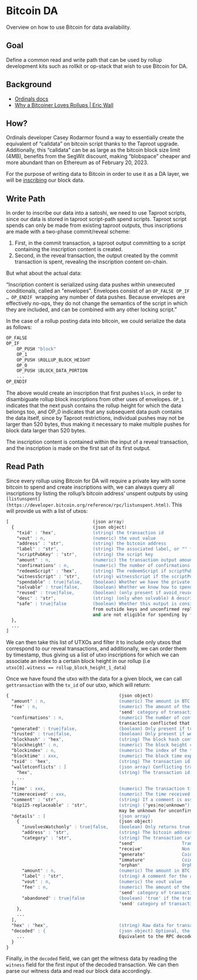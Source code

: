 # Bitcoin DA

Overview on how to use Bitcoin for data availability.

## Goal

Define a common read and write path that can be used by rollup development kits such as rollkit or op-stack that wish to use Bitcoin for DA.

## Background

- [Ordinals docs](https://docs.ordinals.com/introduction.html)
- [Why a Bitcoiner Loves Rollups | Eric Wall](https://www.youtube.com/watch?v=_hLvvZGST_E&t=924s)

## How?

Ordinals developer Casey Rodarmor found a way to essentially create the equivalent of “calldata” on bitcoin script thanks to the Taproot upgrade. Additionally, this “calldata” can be as large as the bitcoin block size limit (4MB), benefits from the SegWit discount, making “blobspace” cheaper and more abundant than on Ethereum as of February 20, 2023.

For the purpose of writing data to Bitcoin in order to use it as a DA layer, we will be [inscribing](https://docs.ordinals.com/inscriptions.html) our block data.

## Write Path

In order to inscribe our data into a satoshi, we need to use Taproot scripts, since our data is stored in taproot script-path spend scripts. Taproot script spends can only be made from existing taproot outputs, thus inscriptions are made with a two-phase commit/reveal scheme:

1. First, in the commit transaction, a taproot output committing to a script containing the inscription content is created.
2. Second, in the reveal transaction, the output created by the commit transaction is spent, revealing the inscription content on-chain.

But what about the actual data:

“Inscription content is serialized using data pushes within unexecuted conditionals, called an "envelopes". Envelopes consist of an `OP_FALSE OP_IF … OP_ENDIF`
 wrapping any number of data pushes. Because envelopes are effectively no-ops, they do not change the semantics of the script in which they are included, and can be combined with any other locking script.”

In the case of a rollup posting data into bitcoin, we could serialize the data as follows:

```nasm
OP_FALSE
OP_IF
	OP_PUSH "block"
	OP_1
	OP_PUSH $ROLLUP_BLOCK_HEIGHT
	OP_0
	OP_PUSH $BLOCK_DATA_PORTION
	...
OP_ENDIF
```

The above would create an inscription that first pushes `block`, in order to disambiguate rollup block inscriptions from other uses of envelopes.  `OP_1` indicates that the next push contains the rollup height for which the data belongs too, and OP_0 indicates that any subsequent data push contains the data itself, since by Taproot restrictions, individual pushes may not be larger than 520 bytes, thus making it necessary to make multiple pushes for block data larger than 520 bytes.

The inscription content is contained within the input of a reveal transaction, and the inscription is made on the first sat of its first output.

## Read Path

Since every rollup using Bitcoin for DA will require a private key with some bitcoin to spend and create inscriptions with, we can always query all inscriptions by listing the rollup’s bitcoin address’ unspent outputs by using `[listunspent](https://developer.bitcoin.org/reference/rpc/listunspent.html)`. This will provide us with a list of utxos:

```nasm
[                                (json array)
  {                              (json object)
    "txid" : "hex",              (string) the transaction id
    "vout" : n,                  (numeric) the vout value
    "address" : "str",           (string) the bitcoin address
    "label" : "str",             (string) The associated label, or "" for the default label
    "scriptPubKey" : "str",      (string) the script key
    "amount" : n,                (numeric) the transaction output amount in BTC
    "confirmations" : n,         (numeric) The number of confirmations
    "redeemScript" : "hex",      (string) The redeemScript if scriptPubKey is P2SH
    "witnessScript" : "str",     (string) witnessScript if the scriptPubKey is P2WSH or P2SH-P2WSH
    "spendable" : true|false,    (boolean) Whether we have the private keys to spend this output
    "solvable" : true|false,     (boolean) Whether we know how to spend this output, ignoring the lack of keys
    "reused" : true|false,       (boolean) (only present if avoid_reuse is set) Whether this output is reused/dirty (sent to an address that was previously spent from)
    "desc" : "str",              (string) (only when solvable) A descriptor for spending this output
    "safe" : true|false          (boolean) Whether this output is considered safe to spend. Unconfirmed transactions
                                 from outside keys and unconfirmed replacement transactions are considered unsafe
                                 and are not eligible for spending by fundrawtransaction and sendtoaddress.
  },
  ...
]
```

We can then take this list of UTXOs and filter it to include only utxos that correspond to our reveal transactions, and additionally, we can order them by timestamp, thus giving us a list of utxo inscriptions for which we can associate an index to a certain block height in our rollup (i.e `utxo[0].witness == rollup_block_height_1_data`)

Once we have found the utxo with the data for a given block, we can call `gettransaction` with the `tx_id` of our utxo, which will return:

```nasm
{                                          (json object)
  "amount" : n,                            (numeric) The amount in BTC
  "fee" : n,                               (numeric) The amount of the fee in BTC. This is negative and only available for the
                                           'send' category of transactions.
  "confirmations" : n,                     (numeric) The number of confirmations for the transaction. Negative confirmations means the
                                           transaction conflicted that many blocks ago.
  "generated" : true|false,                (boolean) Only present if transaction only input is a coinbase one.
  "trusted" : true|false,                  (boolean) Only present if we consider transaction to be trusted and so safe to spend from.
  "blockhash" : "hex",                     (string) The block hash containing the transaction.
  "blockheight" : n,                       (numeric) The block height containing the transaction.
  "blockindex" : n,                        (numeric) The index of the transaction in the block that includes it.
  "blocktime" : xxx,                       (numeric) The block time expressed in UNIX epoch time.
  "txid" : "hex",                          (string) The transaction id.
  "walletconflicts" : [                    (json array) Conflicting transaction ids.
    "hex",                                 (string) The transaction id.
    ...
  ],
  "time" : xxx,                            (numeric) The transaction time expressed in UNIX epoch time.
  "timereceived" : xxx,                    (numeric) The time received expressed in UNIX epoch time.
  "comment" : "str",                       (string) If a comment is associated with the transaction, only present if not empty.
  "bip125-replaceable" : "str",            (string) ("yes|no|unknown") Whether this transaction could be replaced due to BIP125 (replace-by-fee);
                                           may be unknown for unconfirmed transactions not in the mempool
  "details" : [                            (json array)
    {                                      (json object)
      "involvesWatchonly" : true|false,    (boolean) Only returns true if imported addresses were involved in transaction.
      "address" : "str",                   (string) The bitcoin address involved in the transaction.
      "category" : "str",                  (string) The transaction category.
                                           "send"                  Transactions sent.
                                           "receive"               Non-coinbase transactions received.
                                           "generate"              Coinbase transactions received with more than 100 confirmations.
                                           "immature"              Coinbase transactions received with 100 or fewer confirmations.
                                           "orphan"                Orphaned coinbase transactions received.
      "amount" : n,                        (numeric) The amount in BTC
      "label" : "str",                     (string) A comment for the address/transaction, if any
      "vout" : n,                          (numeric) the vout value
      "fee" : n,                           (numeric) The amount of the fee in BTC. This is negative and only available for the
                                           'send' category of transactions.
      "abandoned" : true|false             (boolean) 'true' if the transaction has been abandoned (inputs are respendable). Only available for the
                                           'send' category of transactions.
    },
    ...
  ],
  "hex" : "hex",                           (string) Raw data for transaction
  "decoded" : {                            (json object) Optional, the decoded transaction (only present when `verbose` is passed)
    ...                                    Equivalent to the RPC decoderawtransaction method, or the RPC getrawtransaction method when `verbose` is passed.
  }
}
```

Finally, in the `decoded` field, we can get the witness data by reading the `witness` field for the first input of the decoded transaction. We can then parse our witness data and read our block data accordingly.

